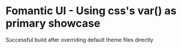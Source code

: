 # Fomantic UI - Using css's var() as primary showcase

Successful build after overriding default theme files directly
